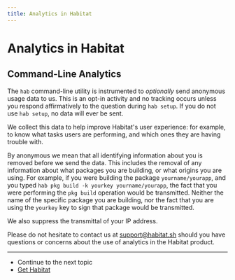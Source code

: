 ```yaml
---
title: Analytics in Habitat
---
```


# Analytics in Habitat

## Command-Line Analytics

The `hab` command-line utility is instrumented to _optionally_ send anonymous usage data to us. This is an opt-in activity and no tracking occurs unless you respond affirmatively to the question during `hab setup`. If you do not use `hab setup`, no data will ever be sent.

We collect this data to help improve Habitat's user experience: for example, to know what tasks users are performing, and which ones they are having trouble with.

By anonymous we mean that all identifying information about you is removed before we send the data. This includes the removal of any information about what packages you are building, or what origins you are using. For example, if you were building the package `yourname/yourapp`, and you typed `hab pkg build -k yourkey yourname/yourapp`, the fact that you were performing the `pkg build` operation would be transmitted. Neither the name of the specific package you are building, nor the fact that you are using the `yourkey` key to sign that package would be transmitted.

We also suppress the transmittal of your IP address.

Please do not hesitate to contact us at support@habitat.sh should you have questions or concerns about the use of analytics in the Habitat product.

<hr>
<ul class="main-content--link-nav">
  <li>Continue to the next topic</li>
  <li><a href="/docs/get-habitat">Get Habitat</a></li>
</ul>
